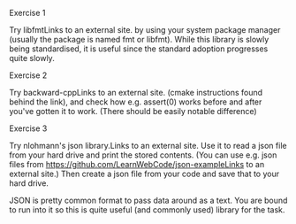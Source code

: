 Exercise 1

Try libfmtLinks to an external site. by using your system package manager (usually the package is named fmt or libfmt).  While this library is slowly being standardised, it is useful since the standard adoption progresses quite slowly.

 

Exercise 2

Try backward-cppLinks to an external site. (cmake instructions found behind the link), and check how e.g. assert(0) works before and after you've gotten it to work. (There should be easily notable difference)

 

Exercise 3

Try nlohmann's json library.Links to an external site.  Use it to read a json file from your hard drive and print the stored contents.  (You can use e.g. json files from https://github.com/LearnWebCode/json-exampleLinks to an external site.)  Then create a json file from your code and save that to your hard drive.

JSON is pretty common format to pass data around as a text.  You are bound to run into it so this is quite useful (and commonly used) library for the task.